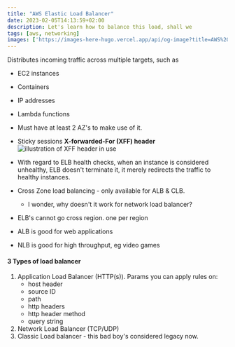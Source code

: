```yaml
---
title: "AWS Elastic Load Balancer"
date: 2023-02-05T14:13:59+02:00
description: Let's learn how to balance this load, shall we
tags: [aws, networking]
images: ['https://images-here-hugo.vercel.app/api/og-image?title=AWS%20Elastic%20Load%20Balancer']
---
```

Distributes incoming traffic across multiple targets, such as

- EC2 instances
- Containers
- IP addresses
- Lambda functions

- Must have at least 2 AZ's to make use of it.
- Sticky sessions
**X-forwarded-For (XFF) header**
![illustration of XFF header in use](https://res.cloudinary.com/hokaspokas/image/upload/v1675598882/here-hugo/IMG_D2500E7C87DA-1_wdgo1c.jpg)

- With regard to ELB health checks, when an instance is considered unhealthy, ELB doesn't terminate it, it merely redirects the traffic to healthy instances.
- Cross Zone load balancing - only available for ALB & CLB.
  - I wonder, why doesn't it work for network load balancer?
- ELB's cannot go cross region. one per region
- ALB is good for web applications
- NLB is good for high throughput, eg video games

#### 3 Types of load balancer

1. Application Load Balancer (HTTP(s)). Params you can apply rules on:
   - host header
   - source ID
   - path
   - http headers
   - http header method
   - query string
2. Network Load Balancer (TCP/UDP)
3. Classic Load balancer - this bad boy's considered legacy now.

